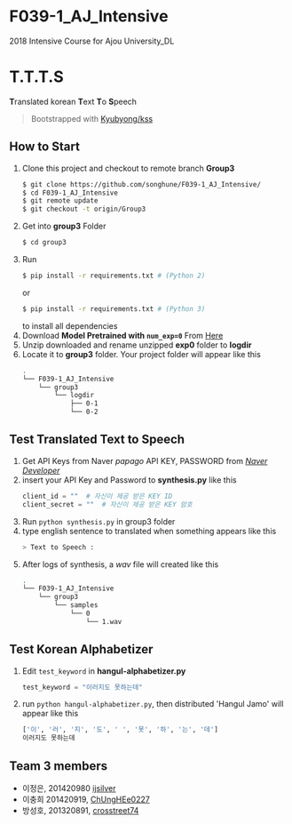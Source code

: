 # F039-1_AJ_Intensive
2018 Intensive Course for Ajou University_DL

# T.T.T.S
**T**ranslated korean **T**ext **T**o **S**peech
> Bootstrapped with [Kyubyong/kss](https://github.com/Kyubyong/kss)

## How to Start
1. Clone this project and checkout to remote branch **Group3**
    ```bash
    $ git clone https://github.com/songhune/F039-1_AJ_Intensive/
    $ cd F039-1_AJ_Intensive
    $ git remote update
    $ git checkout -t origin/Group3
    ```
2. Get into **group3** Folder
    ```bash
    $ cd group3
    ```
3. Run
   ```bash
   $ pip install -r requirements.txt # (Python 2)
   ```
   or
   ```bash
   $ pip install -r requirements.txt # (Python 3)
   ```
   to install all dependencies
4. Download **Model Pretrained with ```num_exp=0```** From [Here](https://www.dropbox.com/s/ipt17hoo4lj56xg/exp0.zip?dl=0)
5. Unzip downloaded and rename unzipped **exp0** folder to **logdir**
6. Locate it to **group3** folder. Your project folder will appear like this
    ```bash
    .
    └── F039-1_AJ_Intensive
        └── group3
            └── logdir
                ├── 0-1
                └── 0-2
    ```

    
## Test **Translated Text to Speech**
1. Get API Keys from Naver *papago* API KEY, PASSWORD from *[Naver Developer](https://developers.naver.com/products/nmt/)*
2. insert your API Key and Password to **synthesis.py** like this
    ```python
    client_id = ""  # 자신이 제공 받은 KEY ID
    client_secret = ""  # 자신이 제공 받은 KEY 암호
    ```
3. Run `python synthesis.py` in group3 folder
4. type english sentence to translated when something appears like this
    ```bash
    > Text to Speech : 
    ```
5.  After logs of synthesis, a *wav* file will created like this
    ```bash
    .
    └── F039-1_AJ_Intensive
        └── group3
            └── samples
                └── 0
                    └── 1.wav
    ```
    
## Test **Korean Alphabetizer**
1. Edit `test_keyword` in **hangul-alphabetizer.py**
    ```python
    test_keyword = "이러지도 못하는데"
    ```
2. run `python hangul-alphabetizer.py`, then distributed 'Hangul Jamo' will appear like this
    ```bash    
    ['이', '러', '지', '도', ' ', '못', '하', '는', '데']
    이러지도 못하는데
    ```

## Team 3 members
* 이정은, 201420980 [ijsilver](https://github.com/ijsilver)
* 이충희 201420919, [ChUngHEe0227](https://github.com/ChUngHEe0227)
* 방성호, 201320891, [crosstreet74](https://github.com/crosstreet74)
